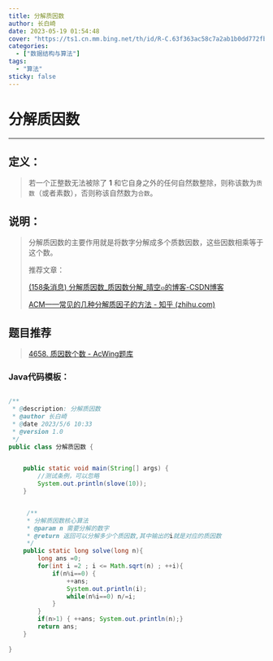 ```yaml
---
title: 分解质因数
author: 长白崎
date: 2023-05-19 01:54:48
cover: "https://ts1.cn.mm.bing.net/th/id/R-C.63f363ac58c7a2ab1b0dd772fb10c0af?rik=2KkL%2f5xzD3yihA&riu=http%3a%2f%2fimage.zzd.sm.cn%2f9616253699793162824.jpg%3fid%3d0&ehk=S7t%2fWpNOqZMLEdmU7BZVsOjYMnBPanTPaxoUBKpIgaE%3d&risl=&pid=ImgRaw&r=0"
categories:
  - ["数据结构与算法"]
tags:
  - "算法"
sticky: false
---
```




# 分解质因数

---

## 定义：

> 若一个正整数无法被除了 **1** 和它自身之外的任何自然数整除，则称该数为`质数`（或者素数），否则称该自然数为`合数`。



## 说明：

> 分解质因数的主要作用就是将数字分解成多个质数因数，这些因数相乘等于这个数。
>
> 推荐文章：
>
> [(158条消息) 分解质因数_质因数分解_晴空๓的博客-CSDN博客](https://blog.csdn.net/qq_41575507/article/details/115417602)
>
> [ACM——常见的几种分解质因子的方法 - 知乎 (zhihu.com)](https://zhuanlan.zhihu.com/p/591377294)

## 题目推荐

> [4658. 质因数个数 - AcWing题库](https://www.acwing.com/problem/content/4661/)

### Java代码模板：

```java

/**
 * @description: 分解质因数
 * @author 长白崎
 * @date 2023/5/6 10:33
 * @version 1.0
 */
public class 分解质因数 {


    public static void main(String[] args) {
        //测试条例，可以忽略
        System.out.println(slove(10));
    }


	 /**
     * 分解质因数核心算法
     * @param n 需要分解的数字
     * @return 返回可以分解多少个质因数,其中输出的i就是对应的质因数
     */
    public static long solve(long n){
        long ans =0;
        for(int i =2 ; i <= Math.sqrt(n) ; ++i){
        	if(n%i==0) {
        		++ans;
        		System.out.println(i);
        		while(n%i==0) n/=i;
        	}
        }
        if(n>1) { ++ans; System.out.println(n);}
        return ans;
    }
	
}

```
